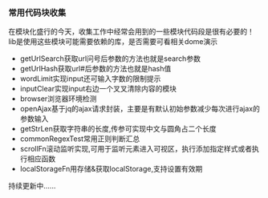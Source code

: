 ﻿### 常用代码块收集

在模块化盛行的今天，收集工作中经常会用到的一些模块代码段是很有必要的！
lib是使用这些模块可能需要依赖的库，是否需要可看相关dome演示

* getUrlSearch获取url问号后参数的方法也就是search参数
* getUrlHash获取url#后参数的方法也就是hash值
* wordLimit实现input还可输入字数的限制提示
* inputClear实现input右边一个叉叉清除内容的模块
* browser浏览器环境检测
* openAjax基于jq的ajax请求封装，主要是有默认初始参数减少每次进行ajax的参数输入
* getStrLen获取字符串的长度,传参可实现中文与圆角占二个长度
* commonRegexTest常用正则判断汇总
* scrollFn滚动监听实现,可用于监听元素进入可视区，执行添加指定样式或者执行相应函数
* localStorageFn用存储&获取localStorage,支持设置有效期

持续更新中......